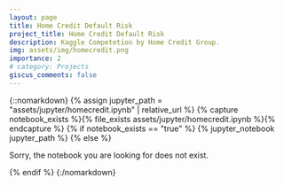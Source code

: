 ```yaml
---
layout: page
title: Home Credit Default Risk
project_title: Home Credit Default Risk
description: Kaggle Competetion by Home Credit Group. 
img: assets/img/homecredit.png
importance: 2
# category: Projects
giscus_comments: false
---
```


{::nomarkdown}
{% assign jupyter_path = "assets/jupyter/homecredit.ipynb" | relative_url %}
{% capture notebook_exists %}{% file_exists assets/jupyter/homecredit.ipynb %}{% endcapture %}
{% if notebook_exists == "true" %}
    {% jupyter_notebook jupyter_path %}
{% else %}
    <p>Sorry, the notebook you are looking for does not exist.</p>
{% endif %}
{:/nomarkdown}